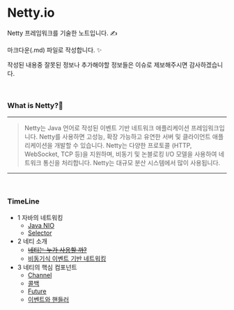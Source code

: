 # Netty.io

Netty 프레임워크를 기술한 노트입니다. ✍️

마크다운(.md) 파일로 작성합니다. ✨

작성된 내용중 잘못된 정보나 추가해야할 정보들은 이슈로 제보해주시면 감사하겠습니다. 

<br>

### What is Netty?🤝
___

> Netty는 Java 언어로 작성된 이벤트 기반 네트워크 애플리케이션 프레임워크입니다. Netty를 사용하면 고성능, 확장 가능하고 유연한 서버 및 클라이언트 애플리케이션을 개발할 수 있습니다. Netty는 다양한 프로토콜 (HTTP, WebSocket, TCP 등)을 지원하며, 비동기 및 논블로킹 I/O 모델을 사용하여 네트워크 통신을 처리합니다. Netty는 대규모 분산 시스템에서 많이 사용됩니다.


___

<br>

### TimeLine

- 1 자바의 네트워킹
  - [Java NIO](https://github.com/esperar/netty.io/blob/master/netty/1-1/nio.md)
  - [Selector](https://github.com/esperar/netty.io/blob/master/netty/1-1/selector.md)
- 2 네티 소개
  - [~~네티는 누가 사용할 까?~~]()
  - [비동기식 이벤트 기반 네트워킹](https://github.com/esperar/netty.io/blob/master/netty/1-2/async.md)
- 3 네티의 핵심 컴포넌트
  - [Channel](https://github.com/esperar/netty.io/blob/master/netty/1-3/netty_component.md)
  - [콜백](https://github.com/esperar/netty.io/blob/master/netty/1-3/netty_component.md)
  - [Future](https://github.com/esperar/netty.io/blob/master/netty/1-3/netty_component.md)
  - [이벤트와 핸들러](https://github.com/esperar/netty.io/blob/master/netty/1-3/netty_component.md)
